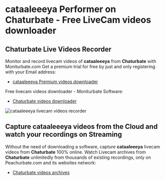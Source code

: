 # cataaleeeya Performer on Chaturbate - Free LiveCam videos downloader

## Chaturbate Live Videos Recorder

Monitor and record livecam videos of **cataaleeeya** from **Chaturbate** with Moniturbate.com
Get a premium trial for free by just and only registering with your Email address:
* [cataaleeeya Premium videos downloader](https://moniturbate.com/request-demo-licence-key.html)

Free livecam videos downloader - Moniturbate Software:
* [Chaturbate videos downloader](https://moniturbate.com/moniturbate-download-software.html)

![cataaleeeya livecam videos recorder](https://peachurnet.com/templates/moniturbate-software.png)


## Capture cataaleeeya videos from the Cloud and watch your recordings on Streaming

Without the need of downloading a software, capture **cataaleeeya** livecam videos from **Chaturbate** 100% online.
Watch Livecam archives from **Chaturbate** unlimitedly from thousands of existing recordings, only on Peachurbate.com and its websites network:
* [Chaturbate videos archives](https://peachurnet.com/)